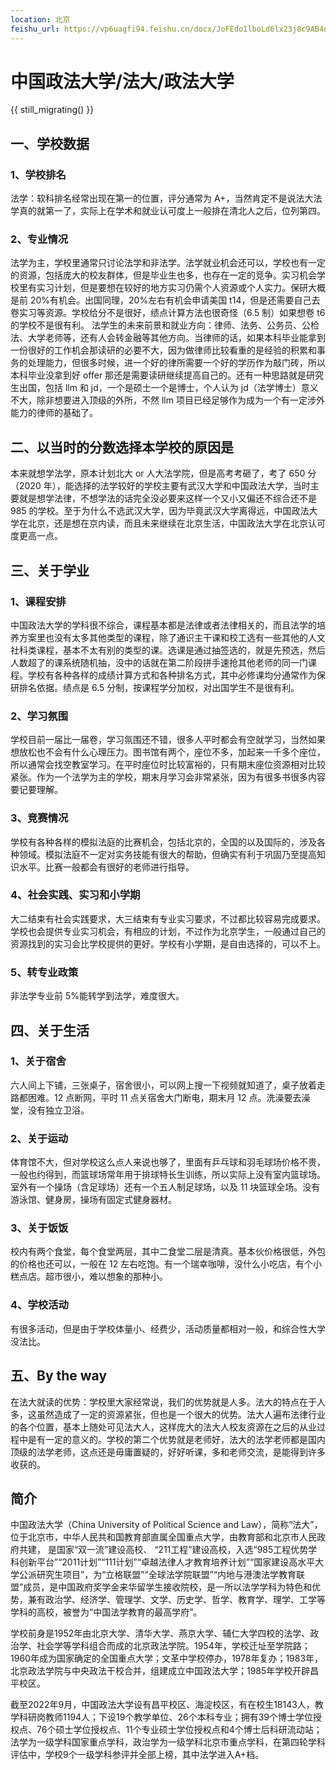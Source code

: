 ```yaml
---
location: 北京
feishu_url: https://vp6uagfi94.feishu.cn/docx/JoFEdoIlboLd6lx23j8c9AB4nth
---
```


# 中国政法大学/法大/政法大学

{{ still_migrating() }}

## 一、学校数据

### 1、学校排名

法学：软科排名经常出现在第一的位置，评分通常为 A+，当然肯定不是说法大法学真的就第一了，实际上在学术和就业认可度上一般排在清北人之后，位列第四。

### 2、专业情况

法学为主，学校里通常只讨论法学和非法学。法学就业机会还可以，学校也有一定的资源，包括庞大的校友群体，但是毕业生也多，也存在一定的竞争。实习机会学校里有实习计划，但是要想在较好的地方实习仍需个人资源或个人实力。保研大概是前 20%有机会。出国同理，20%左右有机会申请美国 t14，但是还需要自己去卷实习等资源。学校给分不是很好，绩点计算方法也很奇怪（6.5 制）如果想卷 t6 的学校不是很有利。
法学生的未来前景和就业方向：律师、法务、公务员、公检法、大学老师等，还有人会转金融等其他方向。当律师的话，如果本科毕业能拿到一份很好的工作机会那读研的必要不大，因为做律师比较看重的是经验的积累和事务的处理能力，但很多时候，进一个好的律所需要一个好的学历作为敲门砖，所以本科毕业没拿到好 offer 那还是需要读研继续提高自己的。还有一种思路就是研究生出国，包括 llm 和 jd，一个是硕士一个是博士，个人认为 jd（法学博士）意义不大，除非想要进入顶级的外所，不然 llm 项目已经足够作为成为一个有一定涉外能力的律师的基础了。

## 二、以当时的分数选择本学校的原因是

本来就想学法学，原本计划北大 or 人大法学院，但是高考考砸了，考了 650 分（2020 年），能选择的法学较好的学校主要有武汉大学和中国政法大学，当时主要就是想学法律，不想学法的话完全没必要来这样一个又小又偏还不综合还不是 985 的学校。至于为什么不选武汉大学，因为毕竟武汉大学离得远，中国政法大学在北京，还是想在京内读，而且未来继续在北京生活，中国政法大学在北京认可度更高一点。

## 三、关于学业

### 1、课程安排

中国政法大学的学科很不综合，课程基本都是法律或者法律相关的，而且法学的培养方案里也没有太多其他类型的课程，除了通识主干课和校工选有一些其他的人文社科类课程，基本不太有别的类型的课。选课是通过抽签选的，就是先预选，然后人数超了的课系统随机抽，没中的话就在第二阶段拼手速抢其他老师的同一门课程。学校有各种各样的成绩计算方式和各种排名方式，其中必修课均分通常作为保研排名依据。绩点是 6.5 分制，按课程学分加权，对出国学生不是很有利。

### 2、学习氛围

学校目前一届比一届卷，学习氛围还不错，很多人平时都会有空就学习，当然如果想放松也不会有什么心理压力。图书馆有两个，座位不多，加起来一千多个座位，所以通常会找空教室学习。在平时座位时比较富裕的，只有期末座位资源相对比较紧张。作为一个法学为主的学校，期末月学习会非常紧张，因为有很多书很多内容要记要理解。

### 3、竞赛情况

学校有各种各样的模拟法庭的比赛机会，包括北京的，全国的以及国际的，涉及各种领域。模拟法庭不一定对实务技能有很大的帮助，但确实有利于巩固乃至提高知识水平。比赛一般都会有很好的老师进行指导。

### 4、社会实践、实习和小学期

大二结束有社会实践要求，大三结束有专业实习要求，不过都比较容易完成要求。学校也会提供专业实习机会，有相应的计划，不过作为北京学生，一般通过自己的资源找到的实习会比学校提供的更好。学校有小学期，是自由选择的，可以不上。

### 5、转专业政策

非法学专业前 5%能转学到法学，难度很大。

## 四、关于生活

### 1、关于宿舍

六人间上下铺，三张桌子，宿舍很小，可以网上搜一下视频就知道了，桌子放着走路都困难。12 点断网，平时 11 点关宿舍大门断电，期末月 12 点。洗澡要去澡堂，没有独立卫浴。

### 2、关于运动

体育馆不大，但对学校这么点人来说也够了，里面有乒乓球和羽毛球场价格不贵，一般也约得到，而篮球场常年用于排球特长生训练，所以实际上没有室内篮球场。室外有一个操场（含足球场）还有一个五人制足球场，以及 11 块篮球全场。没有游泳馆、健身房，操场有固定式健身器材。

### 3、关于饭饭

校内有两个食堂，每个食堂两层，其中二食堂二层是清真。基本伙价格很低，外包的价格也还可以，一般在 12 左右吃饱。有一个瑞幸咖啡，没什么小吃店，有个小糕点店。超市很小，难以想象的那种小。

### 4、学校活动

有很多活动，但是由于学校体量小、经费少，活动质量都相对一般，和综合性大学没法比。

## 五、By the way

在法大就读的优势：学校里大家经常说，我们的优势就是人多。法大的特点在于人多，这虽然造成了一定的资源紧张，但也是一个很大的优势。法大人遍布法律行业的各个位置，基本上随处可见法大人，这样庞大的法大人校友资源在之后的从业过程中是有一定的意义的。学校的第二个优势就是老师好，法大的法学老师都是国内顶级的法学老师，这点还是毋庸置疑的，好好听课，多和老师交流，是能得到许多收获的。

## 简介
中国政法大学（China University of Political Science and Law），简称“法大”，位于北京市，中华人民共和国教育部直属全国重点大学，由教育部和北京市人民政府共建，  是国家“双一流”建设高校、  “211工程”建设高校，入选“985工程优势学科创新平台”“2011计划”“111计划”“卓越法律人才教育培养计划”“国家建设高水平大学公派研究生项目”，为“立格联盟”“全球法学院联盟”“内地与港澳法学教育联盟”成员，是中国政府奖学金来华留学生接收院校，是一所以法学学科为特色和优势，兼有政治学、经济学、管理学、文学、历史学、哲学、教育学、理学、工学等学科的高校，被誉为“中国法学教育的最高学府”。 

学校前身是1952年由北京大学、清华大学、燕京大学、辅仁大学四校的法学、政治学、社会学等学科组合而成的北京政法学院。1954年，学校迁址至学院路；1960年成为国家确定的全国重点大学；文革中学校停办，1978年复办；1983年，北京政法学院与中央政法干校合并，组建成立中国政法大学；1985年学校开辟昌平校区。 

截至2022年9月，中国政法大学设有昌平校区、海淀校区，有在校生18143人，教学科研岗教师1194人；下设19个教学单位、26个本科专业；拥有39个博士学位授权点、76个硕士学位授权点、11个专业硕士学位授权点和4个博士后科研流动站；法学为一级学科国家重点学科，政治学为一级学科北京市重点学科，在第四轮学科评估中，学校9个一级学科参评并全部上榜，其中法学进入A+档。